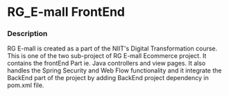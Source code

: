 # RG_E-mall FrontEnd

### Description

RG E-mall is created as a part of the NIIT's Digital Transformation course. This is one of the two sub-project of RG E-mall Ecommerce project. It contains the frontEnd Part ie. Java controllers and view pages. It also handles the Spring Security and Web Flow functionality and it integrate the BackEnd part of the project by adding BackEnd project dependency in pom.xml file.
